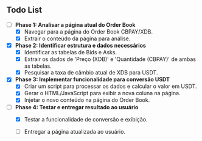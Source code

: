 ## Todo List

- [ ] **Phase 1: Analisar a página atual do Order Book**
  - [x] Navegar para a página do Order Book CBPAY/XDB.
  - [x] Extrair o conteúdo da página para análise.

- [x] **Phase 2: Identificar estrutura e dados necessários**
  - [x] Identificar as tabelas de Bids e Asks.
  - [x] Extrair os dados de 'Preço (XDB)' e 'Quantidade (CBPAY)' de ambas as tabelas.
  - [x] Pesquisar a taxa de câmbio atual de XDB para USDT.

- [x] **Phase 3: Implementar funcionalidade para conversão USDT**
  - [x] Criar um script para processar os dados e calcular o valor em USDT.
  - [x] Gerar o HTML/JavaScript para exibir a nova coluna na página.
  - [x] Injetar o novo conteúdo na página do Order Book.

- [ ] **Phase 4: Testar e entregar resultado ao usuário**
  - [x] Testar a funcionalidade de conversão e exibição.
  - [ ] Entregar a página atualizada ao usuário.

